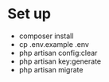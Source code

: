 # Set up

- composer install
- cp .env.example .env
- php artisan config:clear
- php artisan key:generate
- php artisan migrate
